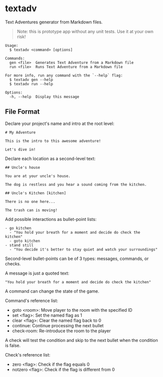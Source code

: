 # textadv

Text Adventures generator from Markdown files.

> Note: this is prototype app without any unit tests.
> Use it at your own risk!

```
Usage:
  $ textadv <command> [options]

Commands:
  gen <file>  Generates Text Adventure from a Markdown file
  run <file>  Runs Text Adventure from a Markdown file

For more info, run any command with the `--help` flag:
  $ textadv gen --help
  $ textadv run --help

Options:
  -h, --help  Display this message 
```

## File Format

Declare your project's name and intro at the root level:

```
# My Adventure

This is the intro to this awesome adventure!

Let's dive in!
```

Declare each location as a second-level text:
```
## Uncle's house

You are at your uncle's house.

The dog is restless and you hear a sound coming from the kitchen.

## Uncle's Kitchen [kitchen]

There is no one here...

The trash can is moving!
```

Add possible interactions as bullet-point lists:

```
- go kitchen
  - "You hold your breath for a moment and decide do check the kitchen"
  - goto kitchen
- stand still
  - "You decide it's better to stay quiet and watch your surroundings"
```

Second-level bullet-points can be of 3 types: messages, commands, or checks.

A message is just a quoted text:
```
"You hold your breath for a moment and decide do check the kitchen"
```

A command can change the state of the game.

Command's reference list:

- goto \<room>: Move player to the room with the specified ID
- set \<flag>: Set the named flag as 1 
- clear \<flag>: Clear the named flag back to 0 
- continue: Continue processing the next bullet
- check-room: Re-introduce the room to the player

A check will test the condition and skip to the next bullet when the condition is false.

Check's reference list:

- zero \<flag>: Check if the flag equals 0
- notzero \<flag>: Check if the flag is different from 0 
